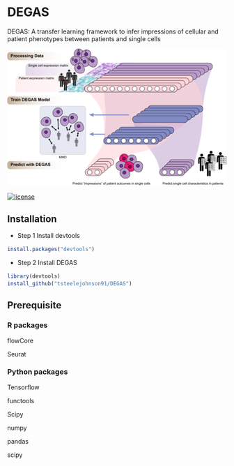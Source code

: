 # DEGAS
DEGAS: A transfer learning framework to infer impressions of cellular and patient phenotypes between patients and single cells

![DEGAS](figures/DEGAS.png "DEGAS")

[![license](https://img.shields.io/github/license/mashape/apistatus.svg?maxAge=2592000)](LICENSE)

## Installation

* Step 1 Install devtools
```R
install.packages("devtools")
```
* Step 2 Install DEGAS
```R
library(devtools)
install_github("tsteelejohnson91/DEGAS")
```

## Prerequisite

### R packages
flowCore

Seurat

### Python packages
Tensorflow

functools

Scipy

numpy

pandas

scipy

